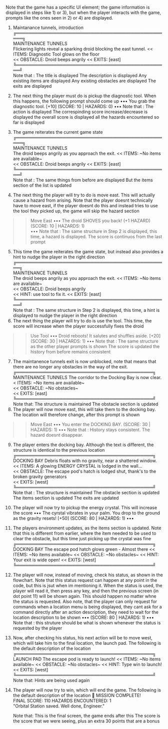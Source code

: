 Note that the game has a specific UI element; the game information is displayed in steps like 1) or 3), but when the player interacts with the game, prompts like the ones seen in 2) or 4) are displayed.

1) Maintanance tunnels, introduction
╔══════════════════════════════════════════════════╗  
   MAINTENANCE TUNNELS  
   Flickering lights reveal a sparking droid blocking the east tunnel. 
   << ITEMS: Diagnostic Tool glows on the floor  
<< OBSTACLE:   Droid beeps angrily 
 <<  EXITS: [east]  
╚═════════════════════════════════════════════════╝  
    Note that : 
        The title is displayed
        The description is displayed
        Any existing items are displayed
        Any existing obstacles are displayed
        The exits are displayed
2) The next thing the player must do is pickup the diagnostic tool. When this happens, the following prompt should come up
•••
You grab the diagnostic tool. [+10]
(SCORE: 10 | HAZARDS: 0)
•••
    Note that : 
        The action is displayed
        The correspinding score increase/decrease is displayed
        the overall score is displayed
        all the hazards encountered so far is displayed
3) The game reiterates the current game state
╔══════════════════════════════════════════════════╗  
   MAINTENANCE TUNNELS  
   The droid beeps angrily as you approach the exit. 
<< ITEMS: ~No items are available~  
 << OBSTACLE:   Droid beeps angrily 
<< EXITS: [east]  
╚═════════════════════════════════════════════════╝  
    Note that : 
        The same things from before are displayed
        But the items section of the list is updated

4) The next thing the player will try to do is move east. This will actually cause a hazard from arising. Note that the player doesnt technically have to move east, if the player doesnt do this and instead tries to use the tool they picked up, the game will skip the hazard section
>>  Move East
•••
The droid SHOVES you back! (+1 HAZARD)  
   (SCORE: 10 | HAZARDS: 1)  
•••
    Note that : 
        The same structure in Step 2 is displayed, this time, a hazard is displayed. The score is continuos from the last prompt
5) This time the game reiterates the game state, but instead also provides a hint to nudge the player in the right direction
╔═════════════════════════════════════════════════╗  
   MAINTENANCE TUNNELS  
   The droid beeps angrily as you approach the exit.
<< ITEMS: ~No items are available~  
 << OBSTACLE:   Droid beeps angrily   
  << HINT: use tool to fix it.
 << EXITS: [east] 
╚═════════════════════════════════════════════════╝  
    Note that : 
        The same structure in Step 2 is displayed, this time, a hint is displayed to nudge the player in the right direction
6) The next thing the player will try to do is use the tool. This time, the score will increase when the player successfully fixes the droid
>> Use Tool
•••
Droid reboots! It salutes and shuffles aside. [+20]  
(SCORE: 30 | HAZARDS: 1)
•••
    Note that : 
        The same structure as the other player prompts is shown
        The score is updated
        the history from before remains consistent
7) The maintanence tunnels exit is now unblocked, note that means that there are no longer any obstacles in the way of the exit.
╔════════════════════════════════════════════╗
MAINTENANCE TUNNELS
The corridor to the Docking Bay is now clear.
< ITEMS: ~No items are available~  
 << OBSTACLE: ~No obstacles~   
 << EXITS: [east]
╚════════════════════════════════════════════╝
    Note that:
        The structure is maintained
        The obstacle section is updated
8) The player will now move east, this will take them to the docking bay. The location will therefore change, after this prompt is shown
>> Move East
•••
You enter the DOCKING BAY.
(SCORE: 30 | HAZARDS: 1)
•••
    Note that : 
        History stays consistent. The hazard doesnt disappear.
9) The player enters the docking bay. Although the text is different, the structure is identical to the previous location
╔════════════════════════════════════════════╗
DOCKING BAY
Debris floats with no gravity, near a shattered window.
<< ITEMS: A glowing ENERGY CRYSTAL is lodged in the wall...  
 << OBSTACLE: The escape pod's hatch is lodged shut, thank's to the broken gravity generators  
 << EXITS: [west]
╚════════════════════════════════════════════╝
    Note that : 
        The structure is maintained
        The obstacle section is updated
        The items section is updated
        The exits are updated
10) The player will now try to pickup the energy crystal. This will increase the score
•••
The cyrstal vibrates in your palm. You drop to the ground as the gravity resets! [+50]
(SCORE: 80 | HAZARDS: 1)
•••
11) The players environment updates, as the items section is updated. Note that this is different from earlier, where the item needed to be used to clear the obstacle, but this time just picking up the crystal was fine
╔════════════════════════════════════════════╗
DOCKING BAY
The escape pod hatch glows green - Almost there
<< ITEMS: ~No items available~
 << OBSTACLE: ~No obstacles~ 
<< HINT: Your exit is wide open!
 << EXITS: [west]
╚════════════════════════════════════════════╝
12) The player will now, instead of moving, check his status, as shown in the flowchart. Note that this status request can happen at any point in the code, but this is jsut when im mentioning it. When the status is used, the player will read it, then press any key, and then the previous screen (in dot point 11) will be shown again. This should happen no matter whne the status is requested. Also note, that the player can only request for commands when a location menu is being displayed, they cant ask for a command directly after an action description, they need to wait for the location description to be shown
•••
(SCORE: 80 | HAZARDS: 1)
•••
    Note that : 
        this struture should be what is shown whenever the status is requested by the player
13) Now, after checking his status, his next action will be to move west, which will take him to the final location, the launch pad. The following is the default description of the location
╔════════════════════════════════════════════╗
LAUNCH PAD
The escape pod is ready to launch!
<< ITEMS: ~No items available~
 << OBSTACLE: ~No obstacles~ 
<< HINT: Type win to launch!
 << EXITS: [west]
╚════════════════════════════════════════════╝
    Note that: 
        Hints are being used again
14) The player will now try to win, which will end the game. The following is the default description of the location
    🚀 MISSION COMPLETE!  
    FINAL SCORE: 110 
    HAZARDS ENCOUNTERED: 1  
    "Orbital Station saved. Well done, Engineer."  
    
    Note that: 
        This is the final screen, the game ends after this
        The score is the score that we were seeing, plus an extra 30 points that are a bonus

